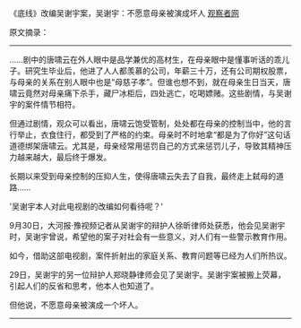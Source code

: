 《底线》改编吴谢宇案，吴谢宇：不愿意母亲被演成坏人  <a href="https://www.guancha.cn/politics/2022_09_30_660129.shtml" target="_blank">观察者网</a>

原文摘录：

----

……剧中的唐啸云在外人眼中是品学兼优的高材生，在母亲眼中是懂事听话的乖儿子。研究生毕业后，他进了人人都羡慕的公司，年薪三十万，还有公司期权股票，与母亲的关系在别人眼中也是“母慈子孝”。但谁也想不到，就在母亲生日当天，唐啸云竟然对母亲痛下杀手，藏尸冰柜后，四处逃亡，吃喝嫖赌。这些剧情，与吴谢宇的案件情节相符。

但通过剧情，观众可以看出，唐啸云饱受管制，处处都在母亲的控制当中，他的言行举止，衣食住行，都受到了严格的约束。母亲时不时地拿“都是为了你好”这句话道德绑架唐啸云。尤其是，母亲经常用惩罚自己的方式来惩罚儿子，导致其精神压力越来越大，最后终于爆发。

长期以来受到母亲控制的压抑人生，使得唐啸云失去了自我，最终走上弑母的道路……

'吴谢宇本人对此电视剧的改编如何看待呢？'

9月30日，大河报·豫视频记者从吴谢宇的辩护人徐昕律师处获悉，他会见吴谢宇时，吴谢宇曾说，希望他的案子对社会有一些意义，对人们有一些警示教育作用。

如今，借助这部电视剧，案件折射出的家庭关系、教育问题等已经为人们所热议。

29日，吴谢宇的另一位辩护人郑晓静律师会见了吴谢宇。吴谢宇案被搬上荧幕，引起人们的反省和思考，他本人也知道了。

但他说，不愿意母亲被演成一个坏人。

----
